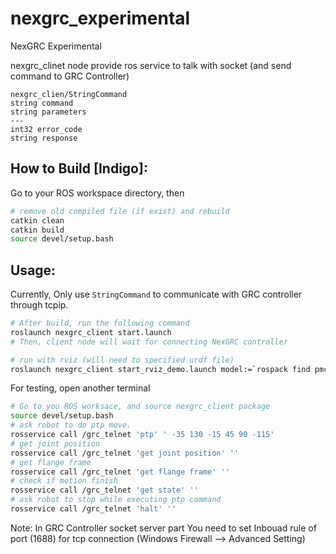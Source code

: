# nexgrc_experimental
NexGRC Experimental

nexgrc_clinet node provide ros service to talk with socket (and send command to GRC Controller)
```
nexgrc_clien/StringCommand
string command
string parameters
---
int32 error_code
string response
```

## How to Build [Indigo]:
Go to your ROS workspace directory, then
``` bash
# remove old compiled file (if exist) and rebuild
catkin clean
catkin build
source devel/setup.bash
```

## Usage:
Currently, Only use `StringCommand` to communicate with GRC controller through tcpip.
``` bash
# After build, run the following command
roslaunch nexgrc_client start.launch
# Then, client node will wait for connecting NexGRC controller

# run with rviz (will need to specified urdf file)
roslaunch nexgrc_client start_rviz_demo.launch model:=`rospack find pmc6r_support`/urdf/pmc6r.urdf.xacro gui:=true
```

For testing, open another terminal
``` bash
# Go to you ROS worksace, and source nexgrc_client package
source devel/setup.bash
# ask robot to do ptp move.
rosservice call /grc_telnet 'ptp' ' -35 130 -15 45 90 -115'
# get joint position
rosservice call /grc_telnet 'get joint position' ''
# get flange frame
rosservice call /grc_telnet 'get flange frame' ''
# check if motion finish
rosservice call /grc_telnet 'get state' ''
# ask robot to stop while executing ptp command
rosservice call /grc_telnet 'halt' ''
```

Note: In GRC Controller socket server part
You need to set Inbouad rule of port (1688) for tcp connection (Windows Firewall --> Advanced Setting)

